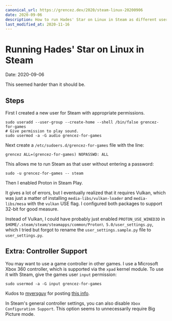 ```yaml
---
canonical_url: https://grencez.dev/2020/steam-linux-20200906
date: 2020-09-06
description: How to run Hades' Star on Linux in Steam as different user.
last_modified_at: 2020-11-16
---
```


# Running Hades' Star on Linux in Steam

Date: 2020-09-06

This seemed harder than it should be.

## Steps

First I created a new user for Steam with appropriate permissions.

```shell
sudo useradd --user-group --create-home --shell /bin/false grencez-for-games
# Give permission to play sound.
sudo usermod -a -G audio grencez-for-games
```

Next create a `/etc/sudoers.d/grencez-for-games` file with the line:

```
grencez ALL=(grencez-for-games) NOPASSWD: ALL
```

This allows me to run Steam as that user without entering a password:

```shell
sudo -u grencez-for-games -- steam
```

Then I enabled Proton in Steam Play.

It gives a lot of errors, but I eventually realized that it requires Vulkan, which was just a matter of installing `media-libs/vulkan-loader` and `media-libs/mesa` with the `vulkan` USE flag.
I configured both packages to support 32-bit for good measure.

Instead of Vulkan, I could have probably just enabled `PROTON_USE_WINED3D` in `$HOME/.steam/steam/steamapps/common/Proton\ 5.0/user_settings.py`, which I tried but forgot to rename the `user_settings.sample.py` file to `user_settings.py`.

## Extra: Controller Support

You may want to use a game controller in other games.
I use a Microsoft Xbox 360 controller, which is supported via the `xpad` kernel module.
To use it with Steam, give the games user `input` permission:

```
sudo usermod -a -G input grencez-for-games
```

Kudos to [myersguy](https://reddit.com/user/myersguy) for posting [this info](https://www.reddit.com/r/archlinux/comments/b9wsy2/wireless_xbox_360_controller_and_steam/ek83wmp).

In Steam's general controller settings, you can also disable `Xbox Configuration Support`.
This option seems to unnecessarily require Big Picture mode.
